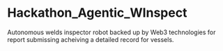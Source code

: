 # Hackathon_Agentic_WInspect

Autonomous welds inspector robot backed up by Web3 technologies for report submissing acheiving a detailed record for vessels.
